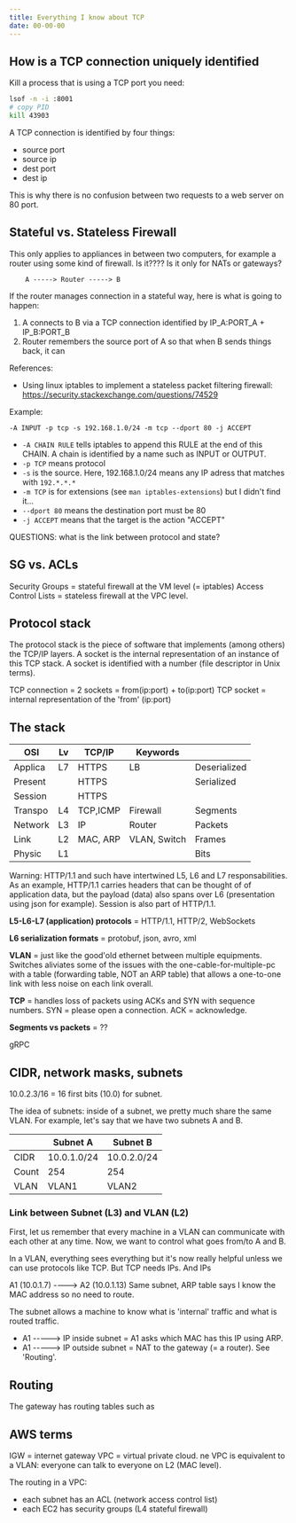 ```yaml
---
title: Everything I know about TCP
date: 00-00-00
---
```


## How is a TCP connection uniquely identified

Kill a process that is using a TCP port you need:

```sh
lsof -n -i :8001
# copy PID
kill 43903
```

A TCP connection is identified by four things:

- source port
- source ip
- dest port
- dest ip

This is why there is no confusion between two requests to a web server on
80 port.

## Stateful vs. Stateless Firewall

This only applies to appliances in between two computers, for example
a router using some kind of firewall. Is it???? Is it only for NATs or
gateways?

```plain
    A -----> Router -----> B
```

If the router manages connection in a stateful way, here is what is going
to happen:

1. A connects to B via a TCP connection identified by IP_A:PORT_A + IP_B:PORT_B
2. Router remembers the source port of A so that when B sends things back,
   it can

References:

- Using linux iptables to implement a stateless packet filtering firewall:
  <https://security.stackexchange.com/questions/74529>

Example:

```iptables
-A INPUT -p tcp -s 192.168.1.0/24 -m tcp --dport 80 -j ACCEPT
```

- `-A CHAIN RULE` tells iptables to append this RULE at the end of this CHAIN.
  A chain is identified by a name such as INPUT or OUTPUT.
- `-p TCP` means protocol
- `-s` is the source. Here, 192.168.1.0/24 means any IP adress that matches
  with `192.*.*.*`
- `-m TCP` is for extensions (see `man iptables-extensions`) but I didn't
  find it...
- `--dport 80` means the destination port must be 80
- `-j ACCEPT` means that the target is the action "ACCEPT"

QUESTIONS: what is the link between protocol and state?

## SG vs. ACLs

Security Groups = stateful firewall at the VM level (= iptables)
Access Control Lists = stateless firewall at the VPC level.

## Protocol stack

The protocol stack is the piece of software that implements (among others)
the TCP/IP layers. A socket is the internal representation of an instance
of this TCP stack. A socket is identified with a number (file descriptor in
Unix terms).

TCP connection = 2 sockets = from(ip:port) + to(ip:port)
TCP socket = internal representation of the 'from' (ip:port)

## The stack

| OSI     | Lv  | TCP/IP   | Keywords     |              |
| ------- | --- | -------- | ------------ | ------------ |
| Applica | L7  | HTTPS    | LB           | Deserialized |
| Present |     | HTTPS    |              | Serialized   |
| Session |     | HTTPS    |              |              |
| Transpo | L4  | TCP,ICMP | Firewall     | Segments     |
| Network | L3  | IP       | Router       | Packets      |
| Link    | L2  | MAC, ARP | VLAN, Switch | Frames       |
| Physic  | L1  |          |              | Bits         |

Warning: HTTP/1.1 and such have intertwined L5, L6 and L7 responsabilities.
As an example, HTTP/1.1 carries headers that can be thought of of
application data, but the payload (data) also spans over L6 (presentation
using json for example). Session is also part of HTTP/1.1.

**L5-L6-L7 (application) protocols** = HTTP/1.1, HTTP/2, WebSockets

**L6 serialization formats** = protobuf, json, avro, xml

**VLAN** = just like the good'old ethernet between multiple equipments.
Switches aliviates some of the issues with the one-cable-for-multiple-pc
with a table (forwarding table, NOT an ARP table) that allows a one-to-one
link with less noise on each link overall.

**TCP** = handles loss of packets using ACKs and SYN with sequence numbers.
SYN = please open a connection. ACK = acknowledge.

**Segments vs packets** = ??

gRPC

## CIDR, network masks, subnets

10.0.2.3/16 = 16 first bits (10.0) for subnet.

The idea of subnets: inside of a subnet, we pretty much share the same
VLAN. For example, let's say that we have two subnets A and B.

|       | Subnet A    | Subnet B    |
| ----- | ----------- | ----------- |
| CIDR  | 10.0.1.0/24 | 10.0.2.0/24 |
| Count | 254         | 254         |
| VLAN  | VLAN1       | VLAN2       |

### Link between Subnet (L3) and VLAN (L2)

First, let us remember that every machine in a VLAN can communicate with
each other at any time. Now, we want to control what goes from/to A and B.

In a VLAN, everything sees everything but it's now really helpful unless we
can use protocols like TCP. But TCP needs IPs. And IPs

A1 (10.0.1.7) ----> A2 (10.0.1.13)
Same subnet, ARP table says I know the MAC address so no need to route.

The subnet allows a machine to know what is 'internal' traffic and what is
routed traffic.

- A1 -----> IP inside subnet = A1 asks which MAC has this IP using ARP.
- A1 -----> IP outside subnet = NAT to the gateway (= a router). See 'Routing'.

## Routing

The gateway has routing tables such as

## AWS terms

IGW = internet gateway
VPC = virtual private cloud. ne VPC is equivalent to a VLAN: everyone can
talk to everyone on L2 (MAC level).

The routing in a VPC:

- each subnet has an ACL (network access control list)
- each EC2 has security groups (L4 stateful firewall)

